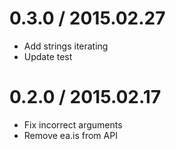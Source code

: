 # 0.3.0 / 2015.02.27

  * Add strings iterating
  * Update test

# 0.2.0 / 2015.02.17

  * Fix incorrect arguments
  * Remove ea.is from API
